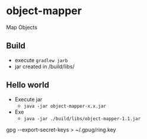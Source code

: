 # object-mapper
Map Objects

## Build 
- execute `gradlew jarb`
- jar created in /build/libs/

## Hello world
- Execute jar 
  - `java -jar object-mapper-x.x.jar `
- Exe 
  - `java -jar ./build/libs/object-mapper-1.1.jar`


gpg --export-secret-keys > ~/.gpug/ring.key